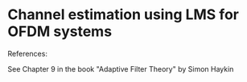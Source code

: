 # Channel estimation using LMS for OFDM systems

References:

See Chapter 9 in the book "Adaptive Filter Theory" by Simon Haykin
